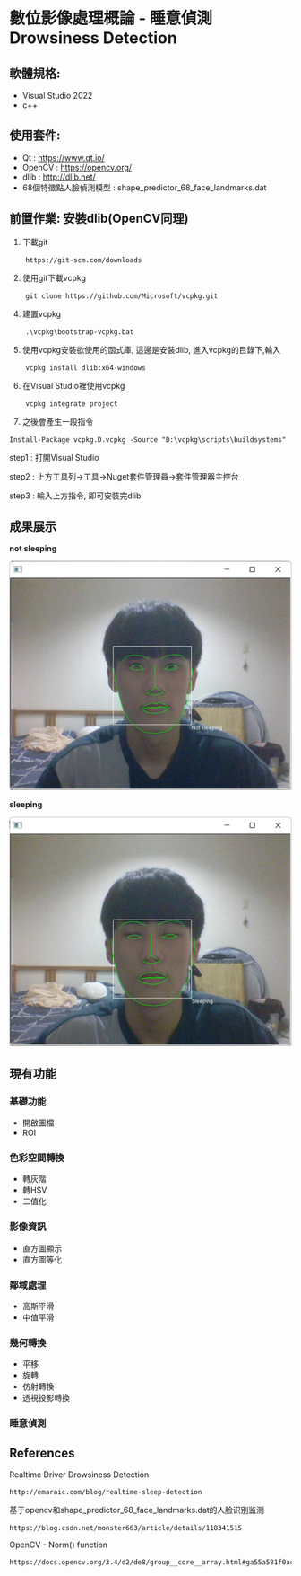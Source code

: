 # **數位影像處理概論 - 睡意偵測 Drowsiness Detection**
## 軟體規格:
* Visual Studio 2022
* c++
## 使用套件:
* Qt : https://www.qt.io/
* OpenCV : https://opencv.org/
* dlib : http://dlib.net/
* 68個特徵點人臉偵測模型 : shape_predictor_68_face_landmarks.dat
## 前置作業: 安裝dlib(OpenCV同理)
1. 下載git
```
    https://git-scm.com/downloads
```
2. 使用git下載vcpkg
```
    git clone https://github.com/Microsoft/vcpkg.git
```
4. 建置vcpkg
```
    .\vcpkg\bootstrap-vcpkg.bat
```
5. 使用vcpkg安裝欲使用的函式庫, 這邊是安裝dlib, 進入vcpkg的目錄下,輸入
```
    vcpkg install dlib:x64-windows
```
6. 在Visual Studio裡使用vcpkg
```
    vcpkg integrate project
```
7. 之後會產生一段指令
```
Install-Package vcpkg.D.vcpkg -Source "D:\vcpkg\scripts\buildsystems"
```
step1 : 打開Visual Studio

step2 : 上方工具列->工具->Nuget套件管理員->套件管理器主控台

step3 : 輸入上方指令, 即可安裝完dlib
## 成果展示
**not sleeping**

![圖示](result1.png)

**sleeping**

![圖示](result2.png)
## 現有功能
### 基礎功能
* 開啟圖檔
* ROI
### 色彩空間轉換
* 轉灰階
* 轉HSV
* 二值化
### 影像資訊
* 直方圖顯示
* 直方圖等化
### 鄰域處理
* 高斯平滑
* 中值平滑
### 幾何轉換
* 平移
* 旋轉
* 仿射轉換
* 透視投影轉換
### 睡意偵測
## References
Realtime Driver Drowsiness Detection

    http://emaraic.com/blog/realtime-sleep-detection
基于opencv和shape_predictor_68_face_landmarks.dat的人脸识别监测

    https://blog.csdn.net/monster663/article/details/118341515
OpenCV - Norm() function

    https://docs.opencv.org/3.4/d2/de8/group__core__array.html#ga55a581f0accd8d990af775d378e7e46c
